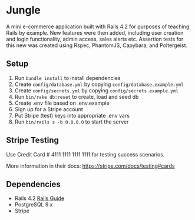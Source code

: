 # Jungle

A mini e-commerce application built with Rails 4.2 for purposes of teaching Rails by example. New features were then added, including user creation and login functionality, admin access, sales alerts etc. Assertion tests for this new was created using Rspec, PhantomJS, Capybara, and Poltergeist.

## Setup

1. Run `bundle install` to install dependencies
2. Create `config/database.yml` by copying `config/database.example.yml`
3. Create `config/secrets.yml` by copying `config/secrets.example.yml`
4. Run `bin/rake db:reset` to create, load and seed db
5. Create .env file based on .env.example
6. Sign up for a Stripe account
7. Put Stripe (test) keys into appropriate .env vars
8. Run `bin/rails s -b 0.0.0.0` to start the server

## Stripe Testing

Use Credit Card # 4111 1111 1111 1111 for testing success scenarios.

More information in their docs: <https://stripe.com/docs/testing#cards>

## Dependencies

- Rails 4.2 [Rails Guide](http://guides.rubyonrails.org/v4.2/)
- PostgreSQL 9.x
- Stripe
